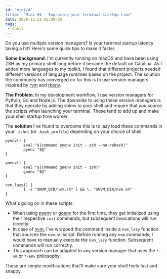 ```yaml
---
id: "mini/4"
title:  "Mini #4 - Improving your terminal startup time"
date: 2020-12-21 02:00:00
tags:
 - shell
---
```


<!-- Excerpt Start -->
Do you use multiple version managers? Is your terminal startup latency taking a hit? Here's some quick tips to make it faster.


**Some background**: I'm currently running on macOS and have been using ZSH as my primary shell long before it became the default on Catalina. As I added more languages to my toolkit, I found that different projects needed different versions of language runtimes based on the project. The solution the community has converged on for this is to use version managers inspired by [rvm](https://github.com/rvm/rvm) and [rbenv](https://github.com/rbenv/rbenv).
<!-- Excerpt End -->

**The Problem**: In my development workflow, I use version managers for Python, Go and Node.js. The downside to using these version managers is that they operate by adding shims to your shell and require that you source the scripts when launching your terminal. These tend to add up and make your shell startup time worser.

The **solution** I've found to overcome this is to lazy load these commands in your `.zshrc` (or `.bash_profile`) depending on your choice of shell. 

```shell
pyenv() {
        eval "$(command pyenv init - zsh --no-rehash)"
        pyenv "$@"
}

goenv() {
        eval "$(command goenv init - zsh)"
        goenv "$@"
}

nvm_lazy() {
        [ -s "$NVM_DIR/nvm.sh" ] && \. "$NVM_DIR/nvm.sh"
}
```

What's going on in these scripts:

- When using [pyenv](https://github.com/pyenv/pyenv) or [goenv](https://github.com/syndbg/goenv) for the first time, they get initialized using their respective `init` commands, but subsequent invocations will run directly. 
- In case of [nvm](https://github.com/nvm-sh/nvm), I've wrapped the command inside a `nvm_lazy` function that sources the `nvm.sh` script. Before running any `nvm` commands, I would have to manually execute the `nvm_lazy` function. Subsequent commands will run correctly.
- This approach can be adapted to any version manager that uses the `*-vm` or `*-env` philosophy.

These are simple modifications that'll make sure your shell feels fast and snappy.
